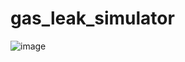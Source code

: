 # gas_leak_simulator

![image](https://user-images.githubusercontent.com/51409770/123983641-6b1a2a80-d99a-11eb-8538-b9af49dfc02f.png)

